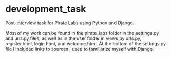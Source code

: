 # development_task
Post-interview task for Pirate Labs using Python and Django. 

Most of my work can be found in the pirate_labs folder in the settings.py and urls.py files, as well as in the user folder in views.py
urls.py, register.html, login.html, and welcome.html. At the bottom of the settings.py file I included links to sources I used to 
familiarize myself with Django. 
